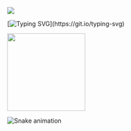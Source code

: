 <img src="https://capsule-render.vercel.app/api?type=waving&&color=0:ff69b4,100:a82da8&height=300&section=header&text=DelaureanLaura%20&fontSize=50" /> 
<div>


[![Typing SVG](https://readme-typing-svg.herokuapp.com/?color=ff69b4&size=35&center=true&vCenter=true&width=1000&lines=Hello,+World;+My+Name+Is+Laura+Costa;I'm+18+years+old;I+study+Information+System;Be+Welcome!)](https://git.io/typing-svg)


<img height="180em" src="https://github-readme-stats.vercel.app/api?username=Delaurean&show_icons=true&theme=panda&include_all_commits=true&count_private=true"/>
</div>

![Snake animation](https://github.com/rafaelaballerini/delaurean/blob/output/github-contribution-grid-snake.svg)
  


